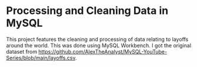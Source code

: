# Processing and Cleaning Data in MySQL
This project features the cleaning and processing of data relating to layoffs around the world. This was done using MySQL Workbench. 
I got the original dataset from https://github.com/AlexTheAnalyst/MySQL-YouTube-Series/blob/main/layoffs.csv.
